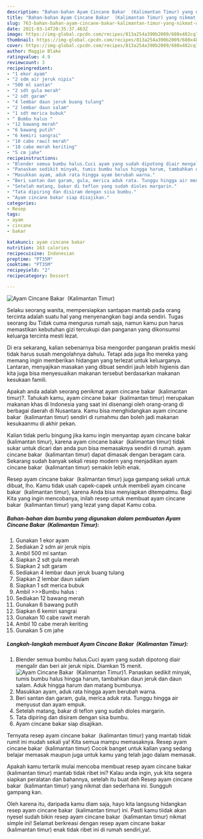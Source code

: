 ```yaml
---
description: "Bahan-bahan Ayam Cincane Bakar  (Kalimantan Timur) yang nikmat dan Mudah Dibuat"
title: "Bahan-bahan Ayam Cincane Bakar  (Kalimantan Timur) yang nikmat dan Mudah Dibuat"
slug: 763-bahan-bahan-ayam-cincane-bakar-kalimantan-timur-yang-nikmat-dan-mudah-dibuat
date: 2021-03-14T20:35:37.463Z
image: https://img-global.cpcdn.com/recipes/813a254a390b2009/680x482cq70/ayam-cincane-bakar-kalimantan-timur-foto-resep-utama.jpg
thumbnail: https://img-global.cpcdn.com/recipes/813a254a390b2009/680x482cq70/ayam-cincane-bakar-kalimantan-timur-foto-resep-utama.jpg
cover: https://img-global.cpcdn.com/recipes/813a254a390b2009/680x482cq70/ayam-cincane-bakar-kalimantan-timur-foto-resep-utama.jpg
author: Maggie Blake
ratingvalue: 4.9
reviewcount: 3
recipeingredient:
- "1 ekor ayam"
- "2 sdm air jeruk nipis"
- "500 ml santan"
- "2 sdt gula merah"
- "2 sdt garam"
- "4 lembar daun jeruk buang tulang"
- "2 lembar daun salam"
- "1 sdt merica bubuk"
- " Bumbu halus "
- "12 bawang merah"
- "6 bawang putih"
- "6 kemiri sangrai"
- "10 cabe rawit merah"
- "10 cabe merah keriting"
- "5 cm jahe"
recipeinstructions:
- "Blender semua bumbu halus.Cuci ayam yang sudah dipotong diair mengalir dan beri air jeruk nipis. Diamkan 15 menit."
- "Panaskan sedikit minyak, tumis bumbu halus hingga harum, tambahkan daun jeruk dan daun salam. Aduk hingga harum dan matang bumbunya."
- "Masukkan ayam, aduk rata hingga ayam berubah warna."
- "Beri santan dan garam, gula, merica aduk rata. Tunggu hingga air menyusut dan ayam empuk."
- "Setelah matang, bakar di teflon yang sudah dioles margarin."
- "Tata dipiring dan disiram dengan sisa bumbu."
- "Ayam cincane bakar siap disajikan."
categories:
- Resep
tags:
- ayam
- cincane
- bakar

katakunci: ayam cincane bakar 
nutrition: 163 calories
recipecuisine: Indonesian
preptime: "PT35M"
cooktime: "PT35M"
recipeyield: "2"
recipecategory: Dessert

---
```



![Ayam Cincane Bakar  (Kalimantan Timur)](https://img-global.cpcdn.com/recipes/813a254a390b2009/680x482cq70/ayam-cincane-bakar-kalimantan-timur-foto-resep-utama.jpg)

Selaku seorang wanita, mempersiapkan santapan mantab pada orang tercinta adalah suatu hal yang menyenangkan bagi anda sendiri. Tugas seorang ibu Tidak cuma mengurus rumah saja, namun kamu pun harus memastikan kebutuhan gizi tercukupi dan panganan yang dikonsumsi keluarga tercinta mesti lezat.

Di era  sekarang, kalian sebenarnya bisa mengorder panganan praktis meski tidak harus susah mengolahnya dahulu. Tetapi ada juga lho mereka yang memang ingin memberikan hidangan yang terlezat untuk keluarganya. Lantaran, menyajikan masakan yang dibuat sendiri jauh lebih higienis dan kita juga bisa menyesuaikan makanan tersebut berdasarkan makanan kesukaan famili. 



Apakah anda adalah seorang penikmat ayam cincane bakar  (kalimantan timur)?. Tahukah kamu, ayam cincane bakar  (kalimantan timur) merupakan makanan khas di Indonesia yang saat ini disenangi oleh orang-orang di berbagai daerah di Nusantara. Kamu bisa menghidangkan ayam cincane bakar  (kalimantan timur) sendiri di rumahmu dan boleh jadi makanan kesukaanmu di akhir pekan.

Kalian tidak perlu bingung jika kamu ingin menyantap ayam cincane bakar  (kalimantan timur), karena ayam cincane bakar  (kalimantan timur) tidak sukar untuk dicari dan anda pun bisa memasaknya sendiri di rumah. ayam cincane bakar  (kalimantan timur) dapat dimasak dengan beragam cara. Sekarang sudah banyak sekali resep modern yang menjadikan ayam cincane bakar  (kalimantan timur) semakin lebih enak.

Resep ayam cincane bakar  (kalimantan timur) juga gampang sekali untuk dibuat, lho. Kamu tidak usah capek-capek untuk membeli ayam cincane bakar  (kalimantan timur), karena Anda bisa menyiapkan ditempatmu. Bagi Kita yang ingin mencobanya, inilah resep untuk membuat ayam cincane bakar  (kalimantan timur) yang lezat yang dapat Kamu coba.

<!--inarticleads1-->

##### Bahan-bahan dan bumbu yang digunakan dalam pembuatan Ayam Cincane Bakar  (Kalimantan Timur):

1. Gunakan 1 ekor ayam
1. Sediakan 2 sdm air jeruk nipis
1. Ambil 500 ml santan
1. Siapkan 2 sdt gula merah
1. Siapkan 2 sdt garam
1. Sediakan 4 lembar daun jeruk buang tulang
1. Siapkan 2 lembar daun salam
1. Siapkan 1 sdt merica bubuk
1. Ambil  &gt;&gt;&gt;Bumbu halus :
1. Sediakan 12 bawang merah
1. Gunakan 6 bawang putih
1. Siapkan 6 kemiri sangrai
1. Gunakan 10 cabe rawit merah
1. Ambil 10 cabe merah keriting
1. Gunakan 5 cm jahe




<!--inarticleads2-->

##### Langkah-langkah membuat Ayam Cincane Bakar  (Kalimantan Timur):

1. Blender semua bumbu halus.Cuci ayam yang sudah dipotong diair mengalir dan beri air jeruk nipis. Diamkan 15 menit.
<img src="https://img-global.cpcdn.com/steps/f3ab64c2e8989c1f/160x128cq70/ayam-cincane-bakar-kalimantan-timur-langkah-memasak-1-foto.jpg" alt="Ayam Cincane Bakar  (Kalimantan Timur)">1. Panaskan sedikit minyak, tumis bumbu halus hingga harum, tambahkan daun jeruk dan daun salam. Aduk hingga harum dan matang bumbunya.
1. Masukkan ayam, aduk rata hingga ayam berubah warna.
1. Beri santan dan garam, gula, merica aduk rata. Tunggu hingga air menyusut dan ayam empuk.
1. Setelah matang, bakar di teflon yang sudah dioles margarin.
1. Tata dipiring dan disiram dengan sisa bumbu.
1. Ayam cincane bakar siap disajikan.




Ternyata resep ayam cincane bakar  (kalimantan timur) yang mantab tidak rumit ini mudah sekali ya! Kita semua mampu memasaknya. Resep ayam cincane bakar  (kalimantan timur) Cocok banget untuk kalian yang sedang belajar memasak maupun juga untuk kamu yang telah jago dalam memasak.

Apakah kamu tertarik mulai mencoba membuat resep ayam cincane bakar  (kalimantan timur) mantab tidak ribet ini? Kalau anda ingin, yuk kita segera siapkan peralatan dan bahannya, setelah itu buat deh Resep ayam cincane bakar  (kalimantan timur) yang nikmat dan sederhana ini. Sungguh gampang kan. 

Oleh karena itu, daripada kamu diam saja, hayo kita langsung hidangkan resep ayam cincane bakar  (kalimantan timur) ini. Pasti kamu tiidak akan nyesel sudah bikin resep ayam cincane bakar  (kalimantan timur) nikmat simple ini! Selamat berkreasi dengan resep ayam cincane bakar  (kalimantan timur) enak tidak ribet ini di rumah sendiri,ya!.

